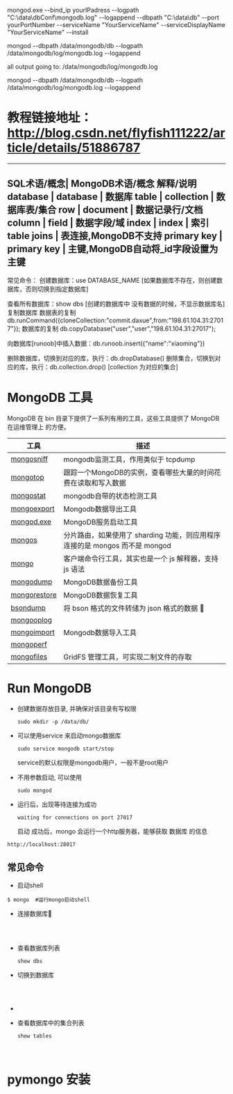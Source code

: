 mongod.exe --bind_ip yourIPadress --logpath "C:\data\dbConf\mongodb.log" --logappend --dbpath "C:\data\db" --port yourPortNumber --serviceName "YourServiceName" --serviceDisplayName "YourServiceName" --install



mongod --dbpath /data/mongodb/db --logpath /data/mongodb/log/mongodb.log --logappend

all output going to: /data/mongodb/log/mongodb.log


mongod --dbpath /data/mongodb/db --logpath /data/mongodb/log/mongodb.log --logappend 


# 教程链接地址：http://blog.csdn.net/flyfish111222/article/details/51886787
-------------------------------------------------------------
SQL术语/概念| 	MongoDB术语/概念     解释/说明
database    |	database 	|   数据库
table       |   collection 	|   数据库表/集合
row 	    |   document 	|   数据记录行/文档
column      |   field 	        |   数据字段/域
index 	    |   index 	        |   索引
table joins |	表连接,MongoDB不支持
primary key |	primary key 	|   主键,MongoDB自动将_id字段设置为主键
--------------------------------------------------------------



常见命令：
创建数据库：use DATABASE_NAME
[如果数据库不存在，则创建数据库，否则切换到指定数据库]

查看所有数据库：show dbs
[创建的数据库中 没有数据的时候，不显示数据库名]
复制数据库
数据表的复制 db.runCommand({cloneCollection:"commit.daxue",from:"198.61.104.31:27017"});
数据库的复制  db.copyDatabase("user","user","198.61.104.31:27017");

向数据库[runoob]中插入数据：db.runoob.insert({"name":"xiaoming"})

删除数据库，切换到对应的库，执行：db.dropDatabase() 
删除集合，切换到对应的库，执行：db.collection.drop() 
[collection 为对应的集合]





# MongoDB 工具

MongoDB 在 bin 目录下提供了一系列有用的工具，这些工具提供了 MongoDB 在运维管理上 的方便。

| 工具                                       | 描述                                       |
| ---------------------------------------- | ---------------------------------------- |
| [mongosniff](http://www.mongodb.org.cn/manual/201.html) | mongodb监测工具，作用类似于 tcpdump                |
| [mongotop](http://www.mongodb.org.cn/manual/200.html) | 跟踪一个MongoDB的实例，查看哪些大量的时间花费在读取和写入数据       |
| [mongostat](http://www.mongodb.org.cn/manual/199.html) | mongodb自带的状态检测工具                         |
| [mongoexport](http://www.mongodb.org.cn/manual/198.html) | Mongodb数据导出工具                            |
| [mongod.exe](http://www.mongodb.org.cn/manual/188.html) | MongoDB服务启动工具                            |
| [mongos](http://www.mongodb.org.cn/manual/189.html) | 分片路由，如果使用了 sharding 功能，则应用程序连接的是 mongos 而不是 mongod |
| [mongo](http://www.mongodb.org.cn/manual/190.html) | 客户端命令行工具，其实也是一个 js 解释器，支持 js 语法          |
| [mongodump](http://www.mongodb.org.cn/manual/193.html) | MongoDB数据备份工具                            |
| [mongorestore](http://www.mongodb.org.cn/manual/194.html) | MongoDB数据恢复工具                            |
| [bsondump](http://www.mongodb.org.cn/manual/195.html) | 将 bson 格式的文件转储为 json 格式的数据              |
| [mongooplog](http://www.mongodb.org.cn/manual/196.html) |                                          |
| [mongoimport](http://www.mongodb.org.cn/manual/197.html) | Mongodb数据导入工具                            |
| [mongoperf](http://www.mongodb.org.cn/manual/202.html) |                                          |
| [mongofiles](http://www.mongodb.org.cn/manual/203.html) | GridFS 管理工具，可实现二制文件的存取                   |



# Run MongoDB

- 创建数据存放目录, 并确保对该目录有写权限

  ```
  sudo mkdir -p /data/db/
  ```


- 可以使用service 来启动mongo数据库

  ```
  sudo service mongodb start/stop
  ```

  service的默认权限是mongodb用户，一般不是root用户

- 不用参数启动, 可以使用

  ```
  sudo mongod
  ```

- 运行后，出现等待连接为成功 

  ```
  waiting for connections on port 27017
  ```

   启动 成功后，mongo 会运行一个http服务器，能够获取 数据库 的信息

```
http://localhost:28017
```



## 常见命令

-  启动shell

  ```
  $ mongo  #运行mongo启动shell
  ```

-  连接数据库🔗

   ```

   ```

   ​

-  查看数据库列表

   ```
   show dbs
   ```

-  切换到数据库

   ```

   ```

   ​

-  ​

-  查看数据库中的集合列表

   ```
   show tables
   ```

   ​



# pymongo 安装

